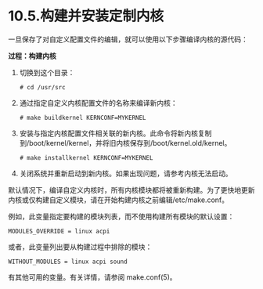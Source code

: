 # 10.5.构建并安装定制内核

一旦保存了对自定义配置文件的编辑，就可以使用以下步骤编译内核的源代码：

**过程：构建内核**

1. 切换到这个目录：

    ```
    # cd /usr/src
    ```
2. 通过指定自定义内核配置文件的名称来编译新内核：

    ```
    # make buildkernel KERNCONF=MYKERNEL
    ```
3. 安装与指定内核配置文件相关联的新内核。此命令将新内核复制到/boot/kernel/kernel，并将旧内核保存到/boot/kernel.old/kernel。

    ```
    # make installkernel KERNCONF=MYKERNEL
    ```
4. 关闭系统并重新启动到新内核。如果出现问题，请参考内核无法启动。

默认情况下，编译自定义内核时，所有内核模块都将被重新构建。为了更快地更新内核或仅构建自定义模块，请在开始构建内核之前编辑/etc/make.conf。

例如，此变量指定要构建的模块列表，而不使用构建所有模块的默认设置：

```
MODULES_OVERRIDE = linux acpi
```

或者，此变量列出要从构建过程中排除的模块：

```
WITHOUT_MODULES = linux acpi sound
```

有其他可用的变量。有关详情，请参阅 make.conf(5)。
